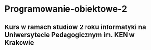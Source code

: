 # Programowanie-obiektowe-2
## Kurs w ramach studiów 2 roku informatyki na Uniwersytecie Pedagogicznym im. KEN w Krakowie
